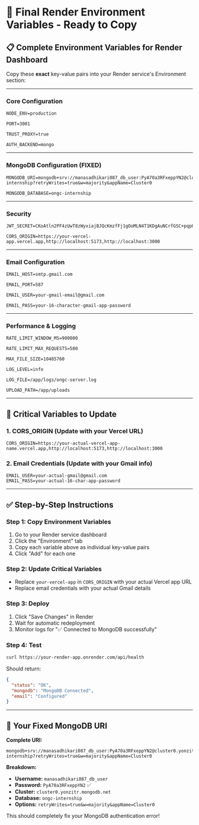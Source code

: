 # 🚀 Final Render Environment Variables - Ready to Copy

## 📋 Complete Environment Variables for Render Dashboard

Copy these **exact** key-value pairs into your Render service's Environment section:

---

### **Core Configuration**
```
NODE_ENV=production
```

```
PORT=3001
```

```
TRUST_PROXY=true
```

```
AUTH_BACKEND=mongo
```

---

### **MongoDB Configuration (FIXED)**
```
MONGODB_URI=mongodb+srv://manasadhikari087_db_user:PyA70a3RFxeppYN2@cluster0.yonzitr.mongodb.net/ongc-internship?retryWrites=true&w=majority&appName=Cluster0
```

```
MONGODB_DATABASE=ongc-internship
```

---

### **Security**
```
JWT_SECRET=CKoAtln2PF4zUwT8zWyxiajBJQcKmzfFj1gOoMLN4T1KDgAuNCrfGSC+pqp0G9CPUgKz3tcOvzzNt1SELcmi1A==
```

```
CORS_ORIGIN=https://your-vercel-app.vercel.app,http://localhost:5173,http://localhost:3000
```

---

### **Email Configuration**
```
EMAIL_HOST=smtp.gmail.com
```

```
EMAIL_PORT=587
```

```
EMAIL_USER=your-gmail-email@gmail.com
```

```
EMAIL_PASS=your-16-character-gmail-app-password
```

---

### **Performance & Logging**
```
RATE_LIMIT_WINDOW_MS=900000
```

```
RATE_LIMIT_MAX_REQUESTS=500
```

```
MAX_FILE_SIZE=10485760
```

```
LOG_LEVEL=info
```

```
LOG_FILE=/app/logs/ongc-server.log
```

```
UPLOAD_PATH=/app/uploads
```

---

## 🔧 **Critical Variables to Update**

### 1. **CORS_ORIGIN** (Update with your Vercel URL)
```
CORS_ORIGIN=https://your-actual-vercel-app-name.vercel.app,http://localhost:5173,http://localhost:3000
```

### 2. **Email Credentials** (Update with your Gmail info)
```
EMAIL_USER=your-actual-gmail@gmail.com
EMAIL_PASS=your-actual-16-char-app-password
```

---

## ✅ **Step-by-Step Instructions**

### **Step 1: Copy Environment Variables**
1. Go to your Render service dashboard
2. Click the "Environment" tab
3. Copy each variable above as individual key-value pairs
4. Click "Add" for each one

### **Step 2: Update Critical Variables**
- Replace `your-vercel-app` in `CORS_ORIGIN` with your actual Vercel app URL
- Replace email credentials with your actual Gmail details

### **Step 3: Deploy**
1. Click "Save Changes" in Render
2. Wait for automatic redeployment
3. Monitor logs for "✅ Connected to MongoDB successfully"

### **Step 4: Test**
```bash
curl https://your-render-app.onrender.com/api/health
```

Should return:
```json
{
  "status": "OK",
  "mongodb": "MongoDB Connected",
  "email": "Configured"
}
```

---

## 🎯 **Your Fixed MongoDB URI**

**Complete URI:**
```
mongodb+srv://manasadhikari087_db_user:PyA70a3RFxeppYN2@cluster0.yonzitr.mongodb.net/ongc-internship?retryWrites=true&w=majority&appName=Cluster0
```

**Breakdown:**
- **Username:** `manasadhikari087_db_user`
- **Password:** `PyA70a3RFxeppYN2` ✅
- **Cluster:** `cluster0.yonzitr.mongodb.net`
- **Database:** `ongc-internship`
- **Options:** `retryWrites=true&w=majority&appName=Cluster0`

This should completely fix your MongoDB authentication error!